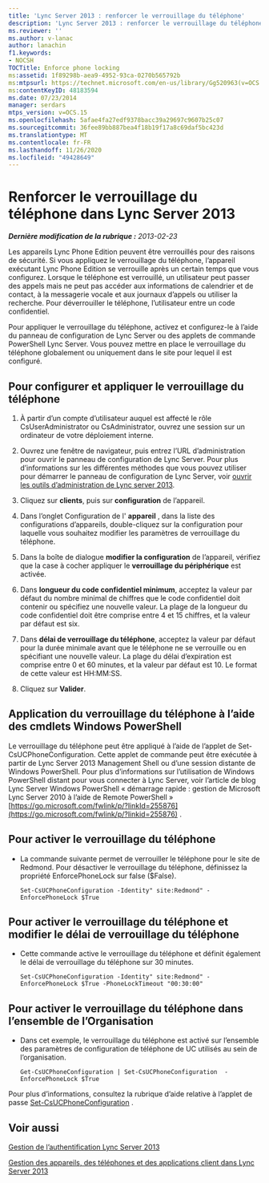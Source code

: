 ```yaml
---
title: 'Lync Server 2013 : renforcer le verrouillage du téléphone'
description: 'Lync Server 2013 : renforcer le verrouillage du téléphone.'
ms.reviewer: ''
ms.author: v-lanac
author: lanachin
f1.keywords:
- NOCSH
TOCTitle: Enforce phone locking
ms:assetid: 1f89298b-aea9-4952-93ca-0270b565792b
ms:mtpsurl: https://technet.microsoft.com/en-us/library/Gg520963(v=OCS.15)
ms:contentKeyID: 48183594
ms.date: 07/23/2014
manager: serdars
mtps_version: v=OCS.15
ms.openlocfilehash: 5afae4fa27edf9378bacc39a29697c9607b25c07
ms.sourcegitcommit: 36fee89bb887bea4f18b19f17a8c69daf5bc423d
ms.translationtype: MT
ms.contentlocale: fr-FR
ms.lasthandoff: 11/26/2020
ms.locfileid: "49428649"
---
```

# <a name="enforce-phone-locking-in-lync-server-2013"></a>Renforcer le verrouillage du téléphone dans Lync Server 2013

<div data-xmlns="http://www.w3.org/1999/xhtml">

<div class="topic" data-xmlns="http://www.w3.org/1999/xhtml" data-msxsl="urn:schemas-microsoft-com:xslt" data-cs="https://msdn.microsoft.com/">

<div data-asp="https://msdn2.microsoft.com/asp">



</div>

<div id="mainSection">

<div id="mainBody">

<span> </span>

_**Dernière modification de la rubrique :** 2013-02-23_

Les appareils Lync Phone Edition peuvent être verrouillés pour des raisons de sécurité. Si vous appliquez le verrouillage du téléphone, l’appareil exécutant Lync Phone Edition se verrouille après un certain temps que vous configurez. Lorsque le téléphone est verrouillé, un utilisateur peut passer des appels mais ne peut pas accéder aux informations de calendrier et de contact, à la messagerie vocale et aux journaux d’appels ou utiliser la recherche. Pour déverrouiller le téléphone, l’utilisateur entre un code confidentiel.

Pour appliquer le verrouillage du téléphone, activez et configurez-le à l’aide du panneau de configuration de Lync Server ou des applets de commande PowerShell Lync Server. Vous pouvez mettre en place le verrouillage du téléphone globalement ou uniquement dans le site pour lequel il est configuré.

<div>

## <a name="to-configure-and-enforce-the-phone-lock"></a>Pour configurer et appliquer le verrouillage du téléphone

1.  À partir d’un compte d’utilisateur auquel est affecté le rôle CsUserAdministrator ou CsAdministrator, ouvrez une session sur un ordinateur de votre déploiement interne.

2.  Ouvrez une fenêtre de navigateur, puis entrez l’URL d’administration pour ouvrir le panneau de configuration de Lync Server. Pour plus d’informations sur les différentes méthodes que vous pouvez utiliser pour démarrer le panneau de configuration de Lync Server, voir [ouvrir les outils d’administration de Lync server 2013](lync-server-2013-open-lync-server-administrative-tools.md).

3.  Cliquez sur **clients**, puis sur **configuration** de l’appareil.

4.  Dans l’onglet Configuration de l' **appareil** , dans la liste des configurations d’appareils, double-cliquez sur la configuration pour laquelle vous souhaitez modifier les paramètres de verrouillage du téléphone.

5.  Dans la boîte de dialogue **modifier la configuration** de l’appareil, vérifiez que la case à cocher appliquer le **verrouillage du périphérique** est activée.

6.  Dans **longueur du code confidentiel minimum**, acceptez la valeur par défaut du nombre minimal de chiffres que le code confidentiel doit contenir ou spécifiez une nouvelle valeur. La plage de la longueur du code confidentiel doit être comprise entre 4 et 15 chiffres, et la valeur par défaut est six.

7.  Dans **délai de verrouillage du téléphone**, acceptez la valeur par défaut pour la durée minimale avant que le téléphone ne se verrouille ou en spécifiant une nouvelle valeur. La plage du délai d’expiration est comprise entre 0 et 60 minutes, et la valeur par défaut est 10. Le format de cette valeur est HH:MM:SS.

8.  Cliquez sur **Valider**.

</div>

<div>

## <a name="enforcing-phone-locking-by-using-windows-powershell-cmdlets"></a>Application du verrouillage du téléphone à l’aide des cmdlets Windows PowerShell

Le verrouillage du téléphone peut être appliqué à l’aide de l’applet de Set-CsUCPhoneConfiguration. Cette applet de commande peut être exécutée à partir de Lync Server 2013 Management Shell ou d’une session distante de Windows PowerShell. Pour plus d’informations sur l’utilisation de Windows PowerShell distant pour vous connecter à Lync Server, voir l’article de blog Lync Server Windows PowerShell « démarrage rapide : gestion de Microsoft Lync Server 2010 à l’aide de Remote PowerShell » [https://go.microsoft.com/fwlink/p/?linkId=255876](https://go.microsoft.com/fwlink/p/?linkid=255876) .

<div>

## <a name="to-enable-phone-locking"></a>Pour activer le verrouillage du téléphone

  - La commande suivante permet de verrouiller le téléphone pour le site de Redmond. Pour désactiver le verrouillage du téléphone, définissez la propriété EnforcePhoneLock sur false ($False).
    
        Set-CsUCPhoneConfiguration -Identity" site:Redmond" -EnforcePhoneLock $True

</div>

<div>

## <a name="to-enable-phone-locking-and-modify-the-phone-lock-timeout"></a>Pour activer le verrouillage du téléphone et modifier le délai de verrouillage du téléphone

  - Cette commande active le verrouillage du téléphone et définit également le délai de verrouillage du téléphone sur 30 minutes.
    
        Set-CsUCPhoneConfiguration -Identity" site:Redmond" -EnforcePhoneLock $True -PhoneLockTimeout "00:30:00"

</div>

<div>

## <a name="to-enable-phone-locking-throughout-the-organization"></a>Pour activer le verrouillage du téléphone dans l’ensemble de l’Organisation

  - Dans cet exemple, le verrouillage du téléphone est activé sur l’ensemble des paramètres de configuration de téléphone de UC utilisés au sein de l’organisation.
    
        Get-CsUCPhoneConfiguration | Set-CsUCPhoneConfiguration  -EnforcePhoneLock $True

</div>

Pour plus d’informations, consultez la rubrique d’aide relative à l’applet de passe [Set-CsUCPhoneConfiguration](https://docs.microsoft.com/powershell/module/skype/Set-CsUCPhoneConfiguration) .

</div>

<div>

## <a name="see-also"></a>Voir aussi


[Gestion de l’authentification Lync Server 2013](lync-server-2013-managing-lync-server-authentication.md)  


[Gestion des appareils, des téléphones et des applications client dans Lync Server 2013](lync-server-2013-managing-devices-phones-and-client-applications.md)  
  

</div>

</div>

<span> </span>

</div>

</div>

</div>

